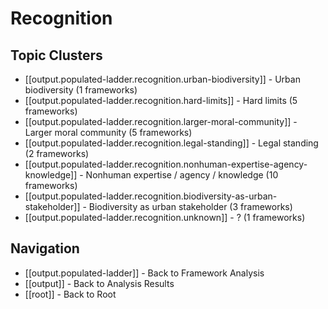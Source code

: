 # Recognition

## Topic Clusters

- [[output.populated-ladder.recognition.urban-biodiversity]] - Urban biodiversity (1 frameworks)
- [[output.populated-ladder.recognition.hard-limits]] - Hard limits (5 frameworks)
- [[output.populated-ladder.recognition.larger-moral-community]] - Larger moral community (5 frameworks)
- [[output.populated-ladder.recognition.legal-standing]] - Legal standing (2 frameworks)
- [[output.populated-ladder.recognition.nonhuman-expertise-agency-knowledge]] - Nonhuman expertise / agency / knowledge (10 frameworks)
- [[output.populated-ladder.recognition.biodiversity-as-urban-stakeholder]] - Biodiversity as urban stakeholder (3 frameworks)
- [[output.populated-ladder.recognition.unknown]] - ? (1 frameworks)


## Navigation

- [[output.populated-ladder]] - Back to Framework Analysis
- [[output]] - Back to Analysis Results
- [[root]] - Back to Root
